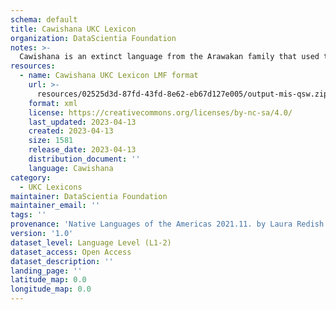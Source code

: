 ```yaml
---
schema: default
title: Cawishana UKC Lexicon
organization: DataScientia Foundation
notes: >-
  Cawishana is an extinct language from the Arawakan family that used to be spoken in South America. The UKC Lexicon of Cawishana is represented as a lexico-semantic network. It consists of words, word senses, synsets, as well as sense-level and synset-level relationships
resources:
  - name: Cawishana UKC Lexicon LMF format
    url: >-
      resources/02525d3d-87fd-43fd-8e62-eb67d127e005/output-mis-qsw.zip
    format: xml
    license: https://creativecommons.org/licenses/by-nc-sa/4.0/
    last_updated: 2023-04-13
    created: 2023-04-13
    size: 1581
    release_date: 2023-04-13
    distribution_document: ''
    language: Cawishana
category:
  - UKC Lexicons
maintainer: DataScientia Foundation
maintainer_email: ''
tags: ''
provenance: 'Native Languages of the Americas 2021.11. by Laura Redish and Orrin Lewis (http://www.native-languages.org); Princeton WordNet 2.1 by Princeton University (https://wordnet.princeton.edu)'
version: '1.0'
dataset_level: Language Level (L1-2)
dataset_access: Open Access
dataset_description: ''
landing_page: ''
latitude_map: 0.0
longitude_map: 0.0
---
```

